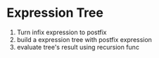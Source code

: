 # Expression Tree   
1. Turn infix expression to postfix   
2. build a expression tree with postfix expression   
3. evaluate tree's result using recursion func

